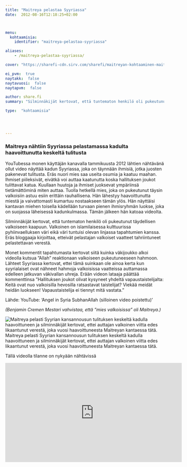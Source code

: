 ```yaml
---
title: "Maitreya pelastaa Syyriassa"
date:  2012-08-16T12:18:25+02:00



menu:
  kohtaamisia:
    identifier: "maitreya-pelastaa-syyriassa"

aliases:
    - /maitreya-pelastaa-syyriassa/

cover: "https://sharefi-cdn.sirv.com/sharefi/maitreyan-kohtaaminen-maitreya-syyriassa_pelastamassa_1.jpg"

ei_pvm:  true
naytakk:  false
naytavuosi:  false
naytapvm:  false

author: share.fi
summary: "Silminnäkijät kertovat, että tuntematon henkilö oli pukeutunut täydellisen valkoiseen kaapuun. Valkoinen on islamilaisessa kulttuurissa pyhiinvaelluksen väri eikä väri tuntuisi olevan linjassa tapahtumien kanssa."

type:  "kohtaamisia"



 
---
```

<h3>Maitreya nähtiin Syyriassa pelastamassa kadulta haavoittunutta keskeltä tulitusta</h3>
<p>YouTubessa monen käyttäjän kanavalla tammikuusta 2012 lähtien nähtävänä ollut video näyttää kadun Syyriassa, joka on täynnään ihmisiä, jotka juosten pakenevat tulitusta. Eräs nuori mies saa useita osumia ja kaatuu maahan. Ihmiset piileksivät, eivätkä voi auttaa kaatunutta koska hallituksen joukot tulittavat katua. Kuullaan huutoja ja ihmiset juoksevat ympäriinsä tietämättöminä miten auttaa. Tuolla hetkellä mies, joka on pukeutunut täysin valkoisiin astuu esiin erittäin rauhallisena. Hän lähestyy haavoittunutta miestä ja vaivattomasti kumartuu nostaakseen tämän ylös. Hän näyttäisi kantavan miehen toisella kädellään turvaan pienen ihmisryhmän luokse, joka on suojassa läheisessä kadunkulmassa. Tämän jälkeen hän katoaa videolta.</p>

<p>Silminnäkijät kertovat, että tuntematon henkilö oli pukeutunut täydellisen valkoiseen kaapuun. Valkoinen on islamilaisessa kulttuurissa pyhiinvaelluksen väri eikä väri tuntuisi olevan linjassa tapahtumien kanssa. Eräs bloggaaja kirjoittaa, etteivät pelastajan valkoiset vaatteet tahriintuneet pelastettavan verestä.</p>
<p>Monet kommentit tapahtumasta kertovat siitä kuinka väkijoukko alkoi videolla kutsua ”Allah” reaktionaan valkoiseen pukeutuneeseen hahmoon. Lähteet Syyriassa kertovat, ettei tämä suinkaan ole ainoa kerta kun syyrialaiset ovat nähneet hahmoja valkoisissa vaatteissa auttamassa edelleen jatkuvan väkivallan uhreja. Erään videon lataaja päättää kommenttinsa ”Hallituksen joukot olivat kysyneet yhdeltä vapaustaistelijalta: Keitä ovat nuo valkoisilla hevosilla ratsastavat taistelijat? Viekää meidät heidän luokseen! Vapaustaistelija ei tiennyt mitä vastata.”</p>
<p>Lähde: YouTube: ‘Angel in Syria SubhanAllah (silloinen video poistettu)’</p>
<p><em>(Benjamin Cremen Mestari vahvistaa, että ”mies valkoisissa” oli Maitreya.)</em></p>
<img src="https://sharefi-cdn.sirv.com/sharefi/maitreyan-kohtaaminen-maitreya-syyriassa_pelastamassa_2.jpg"  alt="Maitreya pelasti Syyrian kansannousun tulituksen keskeltä kadulla haavoittuneen ja silminnäkijät kertovat, ettei auttajan valkoinen viitta edes likaantunut verestä, joka vuosi haavoittuneesta Maitreyan kantaessa tätä." /><br />Maitreya pelasti Syyrian kansannousun tulituksen keskeltä kadulla haavoittuneen ja silminnäkijät kertovat, ettei auttajan valkoinen viitta edes likaantunut verestä, joka vuosi haavoittuneesta Maitreyan kantaessa tätä.

<p>Tällä videolla tilanne on nykyään nähtävissä</p>
<iframe width="560" height="315" src="https://www.youtube-nocookie.com/embed/vkMyH_G6iLA?rel=0&amp;controls=0&amp;showinfo=0" frameborder="0" allow="autoplay; encrypted-media" allowfullscreen></iframe>